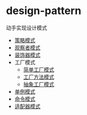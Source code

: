 # design-pattern
动手实现设计模式
* [策略模式](https://github.com/LogicJake/design-pattern/tree/master/src/com/scy/strategy)   
* [观察者模式](https://github.com/LogicJake/design-pattern/tree/master/src/com/scy/observer)
* [装饰器模式](https://github.com/LogicJake/design-pattern/tree/master/src/com/scy/decorator)
* 工厂模式
  * [简单工厂模式](https://github.com/LogicJake/design-pattern/tree/master/src/com/scy/factory/simplyFactor)
  * [工厂方法模式](https://github.com/LogicJake/design-pattern/tree/master/src/com/scy/factory/factoryMethod)
  * [抽象工厂模式](https://github.com/LogicJake/design-pattern/tree/master/src/com/scy/factory/abstractFactory)
* [单例模式](https://github.com/LogicJake/design-pattern/tree/master/src/com/scy/singleton)
* [命令模式](https://github.com/LogicJake/design-pattern/tree/master/src/com/scy/command)
* [适配器模式](https://github.com/LogicJake/design-pattern/tree/master/src/com/scy/adapter)
